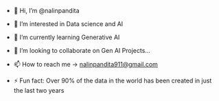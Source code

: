 - 👋 Hi, I’m @nalinpandita
- 👀 I’m interested in Data science and AI
- 🌱 I’m currently learning Generative AI
- 💞️ I’m looking to collaborate on Gen AI Projects...
- 📫 How to reach me -> nalinpandita911@gmail.com

- ⚡ Fun fact: Over 90% of the data in the world has been created in just the last two years

<!---
nalinpandita/nalinpandita is a ✨ special ✨ repository because its `README.md` (this file) appears on your GitHub profile.
You can click the Preview link to take a look at your changes.
--->
